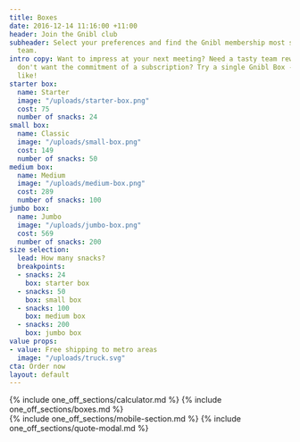 ```yaml
---
title: Boxes
date: 2016-12-14 11:16:00 +11:00
header: Join the Gnibl club
subheader: Select your preferences and find the Gnibl membership most suited to your
  team.
intro copy: Want to impress at your next meeting? Need a tasty team reward? Or just
  don't want the commitment of a subscription? Try a single Gnibl Box - any size you
  like!
starter box:
  name: Starter
  image: "/uploads/starter-box.png"
  cost: 75
  number of snacks: 24
small box:
  name: Classic
  image: "/uploads/small-box.png"
  cost: 149
  number of snacks: 50
medium box:
  name: Medium
  image: "/uploads/medium-box.png"
  cost: 289
  number of snacks: 100
jumbo box:
  name: Jumbo
  image: "/uploads/jumbo-box.png"
  cost: 569
  number of snacks: 200
size selection:
  lead: How many snacks?
  breakpoints:
  - snacks: 24
    box: starter box
  - snacks: 50
    box: small box
  - snacks: 100
    box: medium box
  - snacks: 200
    box: jumbo box
value props:
- value: Free shipping to metro areas
  image: "/uploads/truck.svg"
cta: Order now
layout: default
---
```


<main class="pricing fixed-header dotted-bg">
<div class="desktop">
<div class="table"></div>
{% include one_off_sections/calculator.md %}
{% include one_off_sections/boxes.md %}
</div>
{% include one_off_sections/mobile-section.md %}
  {% include one_off_sections/quote-modal.md %}
</main>
